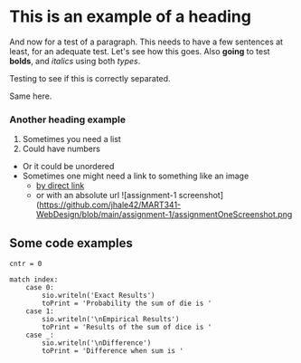 # This is an example of a heading

And now for a test of a paragraph. This needs to have a few sentences at least, for an adequate test. Let's see how this goes. Also **going** to test **bolds**, and *italics* using both _types_.

Testing to see if this is correctly separated.

Same here.

### Another heading example

1. Sometimes you need a list
2. Could have numbers


- Or it could be unordered
- Sometimes one might need a link to something like an image
    - [by direct link](https://github.com/jhale42/MART341-WebDesign/blob/main/assignment-1/assignmentOneScreenshot.png)
    - or with an absolute url ![assignment-1 screenshot](https://github.com/jhale42/MART341-WebDesign/blob/main/assignment-1/assignmentOneScreenshot.png

## Some code examples

`cntr = 0`

```
match index:
    case 0:
        sio.writeln('Exact Results')
        toPrint = 'Probability the sum of die is '
    case 1:
        sio.writeln('\nEmpirical Results')
        toPrint = 'Results of the sum of dice is '
    case _:
        sio.writeln('\nDifference')
        toPrint = 'Difference when sum is '
```